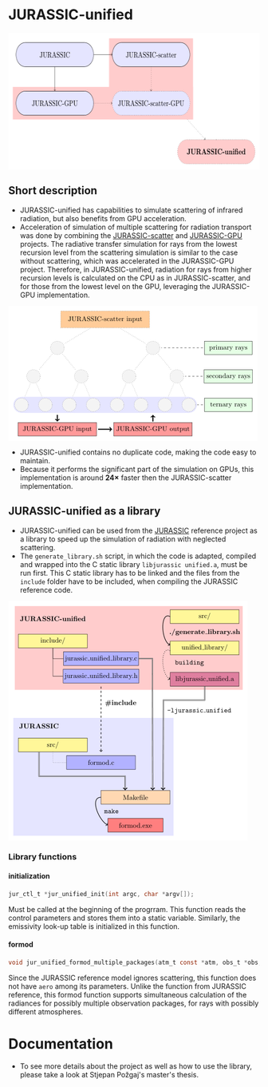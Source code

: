 # JURASSIC-unified

<img align="middle" src="docu/images/projects.png"  width="550" height="275">

## Short description

* JURASSIC-unified has capabilities to simulate scattering of infrared radiation, but also benefits from GPU acceleration.
* Acceleration of simulation of multiple scattering for radiation transport was done by combining the [JURASSIC-scatter](https://github.com/slcs-jsc/jurassic-scatter) and [JURASSIC-GPU](https://github.com/slcs-jsc/jurassic-gpu) projects. 
The radiative transfer simulation for rays from the lowest recursion level from the scattering simulation is similar to the case without scattering, which was accelerated in the JURASSIC-GPU project.
Therefore, in JURASSIC-unified, radiation for rays from higher recursion levels is calculated on the CPU as in JURASSIC-scatter, and for those from the lowest level on the GPU, leveraging the JURASSIC-GPU implementation.

<img align="middle" src="docu/images/execute.png"  width="500" height="270">

* JURASSIC-unified contains no duplicate code, making the code easy to maintain.
* Because it performs the significant part of the simulation on GPUs, this implementation is around **24×** faster then the JURASSIC-scatter implementation.

## JURASSIC-unified as a library

* JURASSIC-unified can be used from the [JURASSIC](https://github.com/slcs-jsc/jurassic) reference project as a library to speed up the simulation of radiation with neglected scattering.
* The `generate_library.sh` script, in which the code is adapted, compiled and wrapped into the C static library `libjurassic unified.a`, must be run first.
This C static library has to be linked and the files from the `include` folder have to be included, when compiling the JURASSIC reference code.
<img align="middle" src="docu/images/library.png"  width="480" height="480">

### Library functions

#### initialization

```c
jur_ctl_t *jur_unified_init(int argc, char *argv[]);
```
Must be called at the beginning of the progrram. This function reads the control parameters and stores them into a static variable. Similarly,
the emissivity look-up table is initialized in this function.

#### formod

```c
void jur_unified_formod_multiple_packages(atm_t const *atm, obs_t *obs, int num_of_obs_packages, int32_t const *atm_id);
```
Since the JURASSIC reference model ignores scattering, this function does not have `aero` among its parameters. Unlike the function from JURASSIC reference, this formod function supports simultaneous calculation of the radiances for possibly multiple observation packages, for rays with possibly different atmospheres.


# Documentation
* To see more details about the project as well as how to use the library, please take a look at Stjepan Požgaj's master's thesis.
